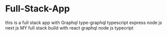 # Full-Stack-App
this is a full stack app with Graphql type-graphql typescript express node js next js 
MY full stack build with react graphql node js typecript 

